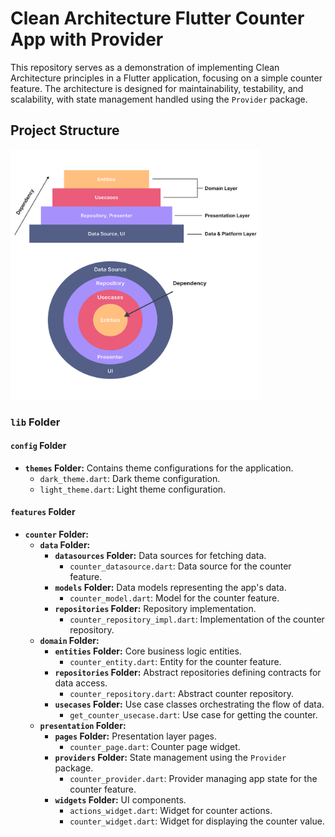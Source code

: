 # Clean Architecture Flutter Counter App with Provider

This repository serves as a demonstration of implementing Clean Architecture principles in a Flutter application, focusing on a simple counter feature. The architecture is designed for maintainability, testability, and scalability, with state management handled using the `Provider` package.

## Project Structure

<img src="assets/1_KtSvmSz5XOeSTeBWEjUeXg.png" alt="App Screenshot" width="400" height="400">

### `lib` Folder

#### `config` Folder

- **`themes` Folder:** Contains theme configurations for the application.
  - `dark_theme.dart`: Dark theme configuration.
  - `light_theme.dart`: Light theme configuration.

#### `features` Folder

- **`counter` Folder:**
  - **`data` Folder:**
    - **`datasources` Folder:** Data sources for fetching data.
      - `counter_datasource.dart`: Data source for the counter feature.
    - **`models` Folder:** Data models representing the app's data.
      - `counter_model.dart`: Model for the counter feature.
    - **`repositories` Folder:** Repository implementation.
      - `counter_repository_impl.dart`: Implementation of the counter repository.
  - **`domain` Folder:**
    - **`entities` Folder:** Core business logic entities.
      - `counter_entity.dart`: Entity for the counter feature.
    - **`repositories` Folder:** Abstract repositories defining contracts for data access.
      - `counter_repository.dart`: Abstract counter repository.
    - **`usecases` Folder:** Use case classes orchestrating the flow of data.
      - `get_counter_usecase.dart`: Use case for getting the counter.
  - **`presentation` Folder:**
    - **`pages` Folder:** Presentation layer pages.
      - `counter_page.dart`: Counter page widget.
    - **`providers` Folder:** State management using the `Provider` package.
      - `counter_provider.dart`: Provider managing app state for the counter feature.
    - **`widgets` Folder:** UI components.
      - `actions_widget.dart`: Widget for counter actions.
      - `counter_widget.dart`: Widget for displaying the counter value.
